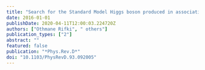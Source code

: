 ```yaml
---
title: "Search for the Standard Model Higgs boson produced in association with a vector boson and decaying into a tau pair in $pp$ collisions at $sqrts = 8$ TeV with the ATLAS detector"
date: 2016-01-01
publishDate: 2020-04-11T12:00:03.224720Z
authors: ["Othmane Rifki", " others"]
publication_types: ["2"]
abstract: ""
featured: false
publication: "*Phys.Rev.D*"
doi: "10.1103/PhysRevD.93.092005"
---
```


